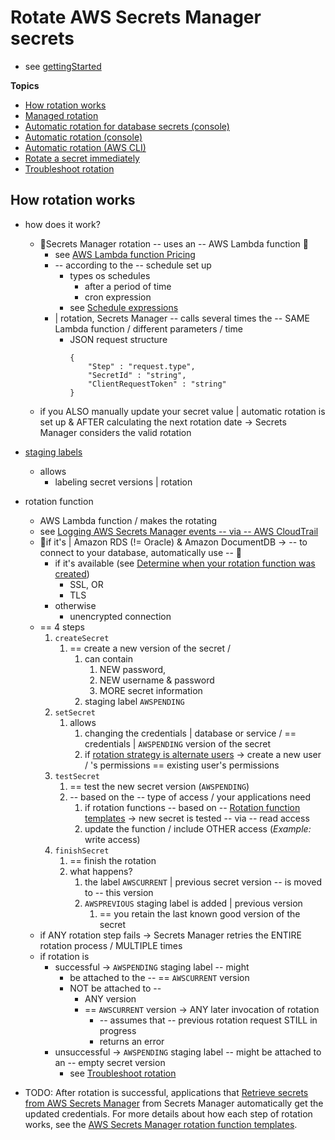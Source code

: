 # Rotate AWS Secrets Manager secrets<a name="rotating-secrets"></a>

* see [gettingStarted](getting-started.md#rotationa-nameterm_rotationa) 

**Topics**
+ [How rotation works](#rotate-secrets_how)
+ [Managed rotation](rotate-secrets_managed.md)
+ [Automatic rotation for database secrets \(console\)](rotate-secrets_turn-on-for-db.md)
+ [Automatic rotation \(console\)](rotate-secrets_turn-on-for-other.md)
+ [Automatic rotation \(AWS CLI\)](rotate-secrets-cli.md)
+ [Rotate a secret immediately](rotate-secrets_now.md)
+ [Troubleshoot rotation](troubleshoot_rotation.md)

## How rotation works<a name="rotate-secrets_how"></a>

* how does it work?
  * 👀Secrets Manager rotation -- uses an -- AWS Lambda function 👀
    * see [AWS Lambda function Pricing](intro.md#asm_pricing)
    * -- according to the -- schedule set up
      * types os schedules
        * after a period of time
        * cron expression
      * see [Schedule expressions](rotate-secrets_schedule.md)
    * | rotation, Secrets Manager -- calls several times the -- SAME Lambda function / different parameters / time
      * JSON request structure 
        ```
        {
            "Step" : "request.type",
            "SecretId" : "string",
            "ClientRequestToken" : "string"
        }
        ```
  * if you ALSO manually update your secret value | automatic rotation is set up & AFTER calculating the next rotation date -> Secrets Manager considers the valid rotation

* [staging labels](https://docs.aws.amazon.com/secretsmanager/latest/userguide/getting-started.html#term_version)
  * allows
    * labeling secret versions | rotation

* rotation function
  * AWS Lambda function / makes the rotating
  * see [Logging AWS Secrets Manager events -- via -- AWS CloudTrail](retrieve-ct-entries.md)
  * 👀if it's | Amazon RDS (!= Oracle\) & Amazon DocumentDB -> -- to connect to your database, automatically use  -- 👀
    * if it's available (see [Determine when your rotation function was created](troubleshoot_rotation.md#rotation-function-created-date))
      * SSL, OR
      * TLS
    * otherwise
      * unencrypted connection
  * == 4 steps
    1. `createSecret`
       1. == create a new version of the secret / 
          1. can contain
             1. NEW password,
             2. NEW username & password
             3. MORE secret information
          2. staging label `AWSPENDING`
    2. `setSecret`
       1. allows
          1. changing the credentials | database or service / == credentials | `AWSPENDING` version of the secret
          2. if [rotation strategy is alternate users](getting-started.md#rotation-strategy-alternating-usersa-namerotating-secrets-two-usersa) -> create a new user / 's permissions == existing user's permissions
    3. `testSecret`
       1. == test the new secret version (`AWSPENDING`)
       2. -- based on the -- type of access / your applications need
          1. if rotation functions -- based on -- [Rotation function templates](reference_available-rotation-templates.md) -> new secret is tested -- via -- read access
          2. update the function / include OTHER access (_Example:_ write access)
    4. `finishSecret`
       1. == finish the rotation
       2. what happens?
          1. the label `AWSCURRENT` | previous secret version -- is moved to -- this version
          2. `AWSPREVIOUS` staging label is added | previous version
             1. == you retain the last known good version of the secret 
  * if ANY rotation step fails -> Secrets Manager retries the ENTIRE rotation process / MULTIPLE times
  * if rotation is 
    * successful -> `AWSPENDING` staging label -- might 
      * be attached to the -- == `AWSCURRENT` version 
      * NOT be attached to --
        * ANY version
        * == `AWSCURRENT` version -> ANY later invocation of rotation 
          * -- assumes that --  previous rotation request STILL in progress
          * returns an error
    * unsuccessful -> `AWSPENDING` staging label -- might be attached to an -- empty secret version
      * see [Troubleshoot rotation](troubleshoot_rotation.md)

* TODO:
After rotation is successful, applications that [Retrieve secrets from AWS Secrets Manager](retrieving-secrets.md) from Secrets Manager automatically get the updated credentials\. For more details about how each step of rotation works, see the [AWS Secrets Manager rotation function templates](reference_available-rotation-templates.md)\.